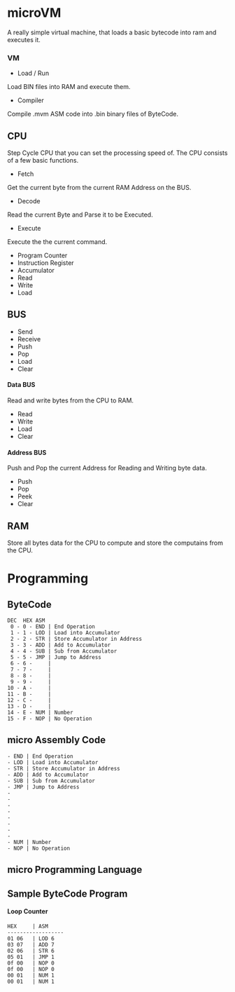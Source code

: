 # microVM

A really simple virtual machine, that loads a basic bytecode into ram and executes it. 

### VM

- Load / Run

Load BIN files into RAM and execute them.

- Compiler

Compile .mvm ASM code into .bin binary files of ByteCode.

## CPU

Step Cycle CPU that you can set the processing speed of. The CPU consists of a few basic functions.

- Fetch

Get the current byte from the current RAM Address on the BUS.

- Decode

Read the current Byte and Parse it to be Executed.

- Execute

Execute the the current command. 

- Program Counter
- Instruction Register
- Accumulator
- Read
- Write
- Load

## BUS

- Send
- Receive
- Push
- Pop
- Load
- Clear

#### Data BUS

Read and write bytes from the CPU to RAM.

- Read
- Write
- Load
- Clear

#### Address BUS

Push and Pop the current Address for Reading and Writing byte data.

- Push
- Pop
- Peek
- Clear

## RAM

Store all bytes data for the CPU to compute and store the computains from the CPU.

# Programming

## ByteCode
```
DEC  HEX ASM   
 0 - 0 - END | End Operation
 1 - 1 - LOD | Load into Accumulator
 2 - 2 - STR | Store Accumulator in Address
 3 - 3 - ADD | Add to Accumulator
 4 - 4 - SUB | Sub from Accumulator
 5 - 5 - JMP | Jump to Address
 6 - 6 -     | 
 7 - 7 -     | 
 8 - 8 -     | 
 9 - 9 -     | 
10 - A -     |
11 - B -     | 
12 - C -     | 
13 - D -     | 
14 - E - NUM | Number
15 - F - NOP | No Operation
```

## micro Assembly Code
```
- END | End Operation
- LOD | Load into Accumulator
- STR | Store Accumulator in Address
- ADD | Add to Accumulator
- SUB | Sub from Accumulator
- JMP | Jump to Address
- 
- 
- 
- 
- 
- 
- 
- 
- NUM | Number
- NOP | No Operation
```

## micro Programming Language

## Sample ByteCode Program

#### Loop Counter

```
HEX     | ASM
------------------
01 06   | LOD 6
03 07   | ADD 7
02 06   | STR 6
05 01   | JMP 1
0f 00   | NOP 0
0f 00   | NOP 0
00 01   | NUM 1
00 01   | NUM 1
```
